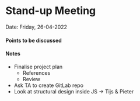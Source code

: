 # Stand-up Meeting
Date: Friday, 26-04-2022
#### Points to be discussed

#### Notes
- Finalise project plan
	- References
	- Review
- Ask TA to create GitLab repo
- Look at structural design inside JS -> Tijs & Pieter 